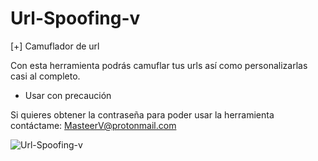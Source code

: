 # Url-Spoofing-v
[+] Camuflador de url

Con esta herramienta podrás camuflar tus urls así como personalizarlas casi al completo.

* Usar con precaución 

Si quieres obtener la contraseña para poder usar la herramienta contáctame: MasteerV@protonmail.com

![Url-Spoofing-v](https://user-images.githubusercontent.com/94006629/156575965-21e50064-bcd3-4126-b7c1-90ca4f80afbb.jpg)

